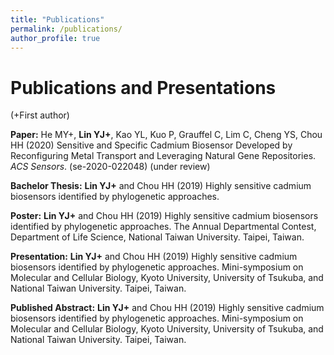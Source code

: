 ```yaml
---
title: "Publications"
permalink: /publications/
author_profile: true
---
```


# Publications and Presentations 
(+First author)


**Paper:** He MY+, **Lin YJ+**, Kao YL, Kuo P, Grauffel C, Lim C, Cheng YS, Chou HH (2020) Sensitive and Specific Cadmium Biosensor Developed by Reconfiguring Metal Transport and Leveraging Natural Gene Repositories. *ACS Sensors*. (se-2020-022048) (under review)

**Bachelor Thesis:** **Lin YJ+** and Chou HH (2019) Highly sensitive cadmium biosensors identified by phylogenetic approaches.

**Poster:** **Lin YJ+** and Chou HH (2019) Highly sensitive cadmium biosensors identified by phylogenetic approaches. The Annual Departmental Contest, Department of Life Science, National Taiwan University. Taipei, Taiwan.

**Presentation:** **Lin YJ+** and Chou HH (2019) Highly sensitive cadmium biosensors identified by phylogenetic approaches. Mini-symposium on Molecular and Cellular Biology, Kyoto University, University of Tsukuba, and National Taiwan University. Taipei, Taiwan.
  
**Published Abstract:** **Lin YJ+** and Chou HH (2019) Highly sensitive cadmium biosensors identified by phylogenetic approaches. Mini-symposium on Molecular and Cellular Biology, Kyoto University, University of Tsukuba, and National Taiwan University. Taipei, Taiwan.
